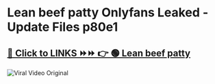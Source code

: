
 # Lean beef patty Onlyfans Leaked - Update Files p80e1

## <h2><a href="https://clipsfans.com/Lean_beef_patty&ref=git">🔗 Click to LINKS ⏩⏩ 👉 🟢 Lean beef patty </a></h2>

<a href="https://clipsfans.com/Lean_beef_patty&ref=git" rel="nofollow" data-target="animated-image.originalLink"><img src="https://i.ibb.co.com/xMMVF88/686577567.gif" alt="Viral Video Original" style="max-width: 100%; display: inline-block;" data-target="animated-image.originalImage"></a>

